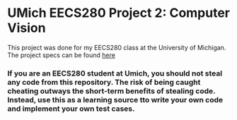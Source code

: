# UMich EECS280 Project 2: Computer Vision
This project was done for my EECS280 class at the University of Michigan. The project specs can be found [here](https://eecs280staff.github.io/p2-cv/)

### If you are an EECS280 student at Umich, you should not steal any code from this repository. The risk of being caught cheating outways the short-term benefits of stealing code. Instead, use this as a learning source tto write your own code and implement your own test cases.
